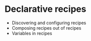# Declarative recipes

* Discovering and configuring recipes
* Composing recipes out of recipes
* Variables in recipes



